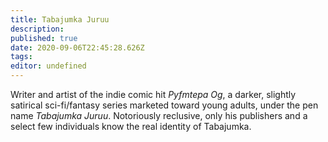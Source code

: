 ```yaml
---
title: Tabajumka Juruu
description: 
published: true
date: 2020-09-06T22:45:28.626Z
tags: 
editor: undefined
---
```


Writer and artist of the indie comic hit *Pyfmtepa Og*, a darker, slightly satirical sci-fi/fantasy series marketed toward young adults, under the pen name *Tabajumka Juruu*. Notoriously reclusive, only his publishers and a select few individuals know the real identity of Tabajumka.